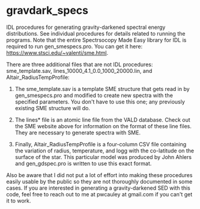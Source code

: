 # gravdark_specs
IDL procedures for generating gravity-darkened spectral energy distributions. See
individual procedures for details related to running the programs. 
Note that the entire Spectrsocopy Made Easy library for IDL is required to
run gen_smespecs.pro. You can get it here: https://www.stsci.edu/~valenti/sme.html.

There are three additional files that are not IDL procedures: sme_template.sav,
lines_10000_4.1_0.0_1000_20000.lin, and Altair_RadiusTempProfile:

1. The sme_template.sav is a template
SME structure that gets read in by gen_smespecs.pro and modified to create
new spectra with the specified parameters. You don't have to use this one; any 
previously existing SME structure will do. 

2. The lines* file is an atomic
line file from the VALD database. Check out the SME website above for information
on the format of these line files. They are necessary to generate spectra with
SME. 

3. Finally, Altair_RadiusTempProfile is a four-column CSV file containing
the variation of radius, temperature, and logg with the co-latitude on the
surface of the star. This particular model was produced by John Ahlers and
gen_gdspec.pro is written to use this exact format. 

Also be aware that I did not put a lot of effort into making these procedures
easily usable by the public so they are not thoroughly documented in some cases.
If you are interested in generating a gravity-darkened SED with this code, feel
free to reach out to me at pwcauley at gmail.com if you can't get it to work.
